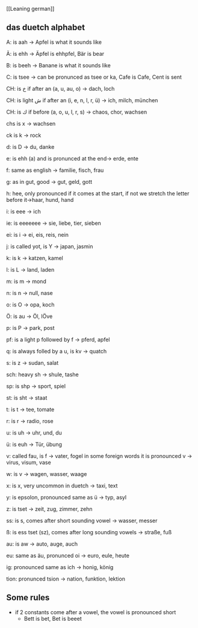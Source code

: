 [[Leaning german]]

## das duetch alphabet

A: is aah -> Apfel is what it sounds like

Ä: is ehh -> Äpfel is ehhpfel, Bär is bear

B: is beeh -> Banane is what it sounds like

C: is tsee -> can be pronunced as tsee or ka, Cafe is Cafe, Cent is sent

CH: is خ if after an (a, u, au, o) -> dach, loch

CH: is light ش if after an (i, e, n, l, r, ü) -> ich, milch, münchen

CH: is ك if before (a, o, u, l, r, s) -> chaos, chor, wachsen

chs is x -> wachsen

ck is k -> rock

d: is D -> du, danke

e: is ehh (a) and is pronunced at the end-> erde, ente

f: same as english -> familie, fisch, frau

g: as in gut, good -> gut, geld, gott

h: hee, only pronounced if it comes at the start, if not we stretch the letter before it->haar, hund, hand

i: is eee -> ich

ie: is eeeeeee -> sie, liebe, tier, sieben

ei: is i -> ei, eis, reis, nein

j: is called yot, is Y -> japan, jasmin

k: is k -> katzen, kamel

l: is L -> land, laden

m: is m -> mond

n: is n -> null, nase

o: is O -> opa, koch

Ö: is au -> Öl, lÖve

p: is P -> park, post

pf: is a light p followed by f -> pferd, apfel

q: is always folled by a u, is kv -> quatch

s: is z -> sudan, salat

sch: heavy sh -> shule, tashe

sp: is shp -> sport, spiel

st: is sht -> staat

t: is t -> tee, tomate

r: is r -> radio, rose

u: is uh -> uhr, und, du

ü: is euh -> Tür, übung

v: called fau, is f -> vater, fogel
in some foreign words it is pronounced v -> virus, visum, vase

w: is v -> wagen, wasser, waage

x: is x, very uncommon in duetch -> taxi, text

y: is epsolon, pronounced same as ü -> typ, asyl

z: is tset -> zeit, zug, zimmer, zehn

ss: is s, comes after short sounding vowel -> wasser, messer

ß: is ess tset (sz), comes after long sounding vowels -> straße, fuß

au: is aw -> auto, auge, auch

eu: same as äu, pronunced oi -> euro, eule, heute

ig: pronounced same as ich -> honig, könig

tion:  pronunced tsion -> nation, funktion, lektion

## Some rules

- if 2 constants come after a vowel, the vowel is pronounced short
	- Bett is bet, Bet is beeet
